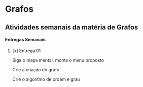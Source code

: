 # Grafos

## Atividades semanais da matéria de Grafos

#### Entregas Semanais

1. [x] Entrega 01

   Siga o mapa mental, monte o menu proposto

   Crie a criação do grafo

   Crie o algoritmo de ordem e grau

